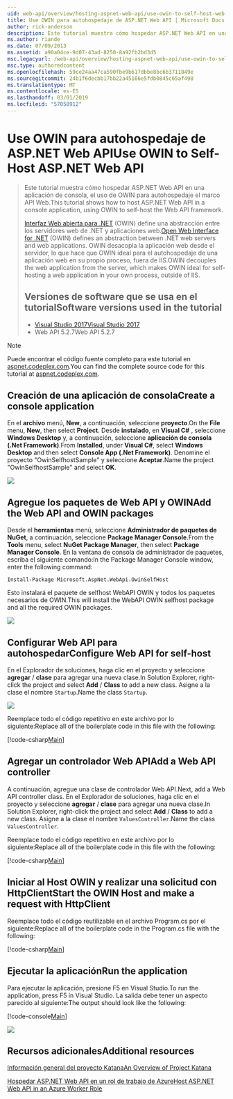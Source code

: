 ```yaml
---
uid: web-api/overview/hosting-aspnet-web-api/use-owin-to-self-host-web-api
title: Use OWIN para autohospedaje de ASP.NET Web API | Microsoft Docs
author: rick-anderson
description: Este tutorial muestra cómo hospedar ASP.NET Web API en una aplicación de consola, el uso de OWIN para autohospedaje el marco API Web. Interfaz Web abierta para .NET (OWIN) d...
ms.author: riande
ms.date: 07/09/2013
ms.assetid: a90a04ce-9d07-43ad-8250-8a92fb2bd3d5
msc.legacyurl: /web-api/overview/hosting-aspnet-web-api/use-owin-to-self-host-web-api
msc.type: authoredcontent
ms.openlocfilehash: 59ce24aa47ca590fbe9b617dbbe8bc6b3711849e
ms.sourcegitcommit: 24b1f6decbb17bb22a45166e5fdb0845c65af498
ms.translationtype: MT
ms.contentlocale: es-ES
ms.lasthandoff: 03/01/2019
ms.locfileid: "57058912"
---
```

<a name="use-owin-to-self-host-aspnet-web-api"></a><span data-ttu-id="8aba4-104">Use OWIN para autohospedaje de ASP.NET Web API</span><span class="sxs-lookup"><span data-stu-id="8aba4-104">Use OWIN to Self-Host ASP.NET Web API</span></span> 
====================

> <span data-ttu-id="8aba4-105">Este tutorial muestra cómo hospedar ASP.NET Web API en una aplicación de consola, el uso de OWIN para autohospedaje el marco API Web.</span><span class="sxs-lookup"><span data-stu-id="8aba4-105">This tutorial shows how to host ASP.NET Web API in a console application, using OWIN to self-host the Web API framework.</span></span>
>
> <span data-ttu-id="8aba4-106">[Interfaz Web abierta para .NET](http://owin.org) (OWIN) define una abstracción entre los servidores web de .NET y aplicaciones web.</span><span class="sxs-lookup"><span data-stu-id="8aba4-106">[Open Web Interface for .NET](http://owin.org) (OWIN) defines an abstraction between .NET web servers and web applications.</span></span> <span data-ttu-id="8aba4-107">OWIN desacopla la aplicación web desde el servidor, lo que hace que OWIN ideal para el autohospedaje de una aplicación web en su propio proceso, fuera de IIS.</span><span class="sxs-lookup"><span data-stu-id="8aba4-107">OWIN decouples the web application from the server, which makes OWIN ideal for self-hosting a web application in your own process, outside of IIS.</span></span>
>
> ## <a name="software-versions-used-in-the-tutorial"></a><span data-ttu-id="8aba4-108">Versiones de software que se usa en el tutorial</span><span class="sxs-lookup"><span data-stu-id="8aba4-108">Software versions used in the tutorial</span></span>
>
>
> - [<span data-ttu-id="8aba4-109">Visual Studio 2017</span><span class="sxs-lookup"><span data-stu-id="8aba4-109">Visual Studio 2017</span></span>](https://visualstudio.microsoft.com/downloads/) 
> - <span data-ttu-id="8aba4-110">Web API 5.2.7</span><span class="sxs-lookup"><span data-stu-id="8aba4-110">Web API 5.2.7</span></span>


> [!NOTE]
> <span data-ttu-id="8aba4-111">Puede encontrar el código fuente completo para este tutorial en [aspnet.codeplex.com](https://aspnet.codeplex.com/SourceControl/latest#Samples/WebApi/OwinSelfhostSample/ReadMe.txt).</span><span class="sxs-lookup"><span data-stu-id="8aba4-111">You can find the complete source code for this tutorial at [aspnet.codeplex.com](https://aspnet.codeplex.com/SourceControl/latest#Samples/WebApi/OwinSelfhostSample/ReadMe.txt).</span></span>


## <a name="create-a-console-application"></a><span data-ttu-id="8aba4-112">Creación de una aplicación de consola</span><span class="sxs-lookup"><span data-stu-id="8aba4-112">Create a console application</span></span>

<span data-ttu-id="8aba4-113">En el **archivo** menú, **New**, a continuación, seleccione **proyecto**.</span><span class="sxs-lookup"><span data-stu-id="8aba4-113">On the **File** menu,  **New**, then select **Project**.</span></span> <span data-ttu-id="8aba4-114">Desde **instalado**, en **Visual C#** , seleccione **Windows Desktop** y, a continuación, seleccione **aplicación de consola (.Net Framework)**.</span><span class="sxs-lookup"><span data-stu-id="8aba4-114">From **Installed**, under **Visual C#**, select **Windows Desktop** and then select **Console App (.Net Framework)**.</span></span> <span data-ttu-id="8aba4-115">Denomine el proyecto "OwinSelfhostSample" y seleccione **Aceptar**.</span><span class="sxs-lookup"><span data-stu-id="8aba4-115">Name the project "OwinSelfhostSample" and select **OK**.</span></span>

[![](use-owin-to-self-host-web-api/_static/image7.png)](use-owin-to-self-host-web-api/_static/image7.png)

## <a name="add-the-web-api-and-owin-packages"></a><span data-ttu-id="8aba4-116">Agregue los paquetes de Web API y OWIN</span><span class="sxs-lookup"><span data-stu-id="8aba4-116">Add the Web API and OWIN packages</span></span>

<span data-ttu-id="8aba4-117">Desde el **herramientas** menú, seleccione **Administrador de paquetes de NuGet**, a continuación, seleccione **Package Manager Console**.</span><span class="sxs-lookup"><span data-stu-id="8aba4-117">From the **Tools** menu, select **NuGet Package Manager**, then select **Package Manager Console**.</span></span> <span data-ttu-id="8aba4-118">En la ventana de consola de administrador de paquetes, escriba el siguiente comando:</span><span class="sxs-lookup"><span data-stu-id="8aba4-118">In the Package Manager Console window, enter the following command:</span></span>

`Install-Package Microsoft.AspNet.WebApi.OwinSelfHost`

<span data-ttu-id="8aba4-119">Esto instalará el paquete de selfhost WebAPI OWIN y todos los paquetes necesarios de OWIN.</span><span class="sxs-lookup"><span data-stu-id="8aba4-119">This will install the WebAPI OWIN selfhost package and all the required OWIN packages.</span></span>

[![](use-owin-to-self-host-web-api/_static/image4.png)](use-owin-to-self-host-web-api/_static/image3.png)

## <a name="configure-web-api-for-self-host"></a><span data-ttu-id="8aba4-120">Configurar Web API para autohospedar</span><span class="sxs-lookup"><span data-stu-id="8aba4-120">Configure Web API for self-host</span></span>

<span data-ttu-id="8aba4-121">En el Explorador de soluciones, haga clic en el proyecto y seleccione **agregar** / **clase** para agregar una nueva clase.</span><span class="sxs-lookup"><span data-stu-id="8aba4-121">In Solution Explorer, right-click the project and select **Add** / **Class** to add a new class.</span></span> <span data-ttu-id="8aba4-122">Asigne a la clase el nombre `Startup`.</span><span class="sxs-lookup"><span data-stu-id="8aba4-122">Name the class `Startup`.</span></span>

![](use-owin-to-self-host-web-api/_static/image5.png)

<span data-ttu-id="8aba4-123">Reemplace todo el código repetitivo en este archivo por lo siguiente:</span><span class="sxs-lookup"><span data-stu-id="8aba4-123">Replace all of the boilerplate code in this file with the following:</span></span>

[!code-csharp[Main](use-owin-to-self-host-web-api/samples/sample1.cs)]

## <a name="add-a-web-api-controller"></a><span data-ttu-id="8aba4-124">Agregar un controlador Web API</span><span class="sxs-lookup"><span data-stu-id="8aba4-124">Add a Web API controller</span></span>

<span data-ttu-id="8aba4-125">A continuación, agregue una clase de controlador Web API.</span><span class="sxs-lookup"><span data-stu-id="8aba4-125">Next, add a Web API controller class.</span></span> <span data-ttu-id="8aba4-126">En el Explorador de soluciones, haga clic en el proyecto y seleccione **agregar** / **clase** para agregar una nueva clase.</span><span class="sxs-lookup"><span data-stu-id="8aba4-126">In Solution Explorer, right-click the project and select **Add** / **Class** to add a new class.</span></span> <span data-ttu-id="8aba4-127">Asigne a la clase el nombre `ValuesController`.</span><span class="sxs-lookup"><span data-stu-id="8aba4-127">Name the class `ValuesController`.</span></span>

<span data-ttu-id="8aba4-128">Reemplace todo el código repetitivo en este archivo por lo siguiente:</span><span class="sxs-lookup"><span data-stu-id="8aba4-128">Replace all of the boilerplate code in this file with the following:</span></span>

[!code-csharp[Main](use-owin-to-self-host-web-api/samples/sample2.cs)]

## <a name="start-the-owin-host-and-make-a-request-with-httpclient"></a><span data-ttu-id="8aba4-129">Iniciar al Host OWIN y realizar una solicitud con HttpClient</span><span class="sxs-lookup"><span data-stu-id="8aba4-129">Start the OWIN Host and make a request with HttpClient</span></span>

<span data-ttu-id="8aba4-130">Reemplace todo el código reutilizable en el archivo Program.cs por el siguiente:</span><span class="sxs-lookup"><span data-stu-id="8aba4-130">Replace all of the boilerplate code in the Program.cs file with the following:</span></span>

[!code-csharp[Main](use-owin-to-self-host-web-api/samples/sample3.cs)]

## <a name="run-the-application"></a><span data-ttu-id="8aba4-131">Ejecutar la aplicación</span><span class="sxs-lookup"><span data-stu-id="8aba4-131">Run the application</span></span>

<span data-ttu-id="8aba4-132">Para ejecutar la aplicación, presione F5 en Visual Studio.</span><span class="sxs-lookup"><span data-stu-id="8aba4-132">To run the application, press F5 in Visual Studio.</span></span> <span data-ttu-id="8aba4-133">La salida debe tener un aspecto parecido al siguiente:</span><span class="sxs-lookup"><span data-stu-id="8aba4-133">The output should look like the following:</span></span>

[!code-console[Main](use-owin-to-self-host-web-api/samples/sample4.cmd)]

![](use-owin-to-self-host-web-api/_static/image6.png)

## <a name="additional-resources"></a><span data-ttu-id="8aba4-134">Recursos adicionales</span><span class="sxs-lookup"><span data-stu-id="8aba4-134">Additional resources</span></span>

[<span data-ttu-id="8aba4-135">Información general del proyecto Katana</span><span class="sxs-lookup"><span data-stu-id="8aba4-135">An Overview of Project Katana</span></span>](../../../aspnet/overview/owin-and-katana/an-overview-of-project-katana.md)

[<span data-ttu-id="8aba4-136">Hospedar ASP.NET Web API en un rol de trabajo de Azure</span><span class="sxs-lookup"><span data-stu-id="8aba4-136">Host ASP.NET Web API in an Azure Worker Role</span></span>](host-aspnet-web-api-in-an-azure-worker-role.md)
